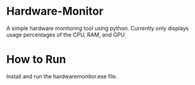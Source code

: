 # Hardware-Monitor
A simple hardware monitoring tool using python.
Currently only displays usage percentages of the CPU, RAM, and GPU

# How to Run
Install and run the hardwaremonitor.exe file.
